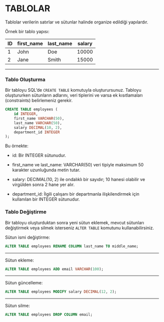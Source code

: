 # TABLOLAR

Tablolar verilerin satırlar ve sütunlar halinde organize edildiği yapılardır.

Örnek bir tablo yapısı:

| ID | first_name | last_name | salary |
|----|------------|-----------|--------|
| 1  | John       | Doe       | 10000  |
| 2  | Jane       | Smith     | 15000  |

---

### Tablo Oluşturma

Bir tabloyu SQL’de `CREATE TABLE` komutuyla oluşturursunuz. Tabloyu oluştururken sütunların adlarını, veri tiplerini ve varsa ek kısıtlamaları (constraints) belirlemeniz gerekir.

```sql
CREATE TABLE employees (
    id INTEGER,
    first_name VARCHAR(50),
    last_name VARCHAR(50),
    salary DECIMAL(10, 2),
    department_id INTEGER
);
```

Bu örnekte:
- id: Bir INTEGER sütunudur.

- first_name ve last_name: VARCHAR(50) veri tipiyle maksimum 50 karakter uzunluğunda metin tutar.

- salary: DECIMAL(10, 2) ile ondalıklı bir sayıdır; 10 hanesi olabilir ve virgülden sonra 2 hane yer alır.

- department_id: İlgili çalışanı bir departmanla ilişkilendirmek için kullanılan bir INTEGER sütunudur.

### Tablo Değiştirme

Bir tabloyu oluşturduktan sonra yeni sütun eklemek, mevcut sütunları değiştirmek veya silmek isterseniz `ALTER TABLE` komutunu kullanabilirsiniz.

Sütun ismi değiştirme:

```sql
ALTER TABLE employees RENAME COLUMN last_name TO middle_name;
```
---

Sütun ekleme:

```sql
ALTER TABLE employees ADD email VARCHAR(100);
```
---
Sütun güncelleme:

```sql
ALTER TABLE employees MODIFY salary DECIMAL(12, 2);
```
---
Sütun silme:
```sql
ALTER TABLE employees DROP COLUMN email;
```